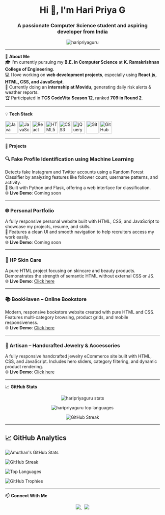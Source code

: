 <h1 align="center">Hi 👋, I'm Hari Priya G</h1>
<h3 align="center">A passionate Computer Science student and aspiring developer from India</h3>

<p align="center">
  <img src="https://komarev.com/ghpvc/?username=haripriyaguru&label=Profile%20views&color=0e75b6&style=flat" alt="haripriyaguru" />
</p>

---

🌟 **About Me**  
🎓 I'm currently pursuing my **B.E. in Computer Science** at **K. Ramakrishnan College of Engineering**.  
💻 I love working on **web development projects**, especially using **React.js, HTML, CSS, and JavaScript**.    
🔭 Currently doing an **internship at Movidu**, generating daily risk alerts & weather reports.  
🏆 Participated in **TCS CodeVita Season 12**, ranked **709 in Round 2**.  

---

💡 **Tech Stack**

<p align="left">
  <img src="https://cdn.jsdelivr.net/gh/devicons/devicon/icons/java/java-original.svg" width="40" height="40" alt="Java" />
  <img src="https://cdn.jsdelivr.net/gh/devicons/devicon/icons/javascript/javascript-original.svg" width="40" height="40" alt="JavaScript" />
  <img src="https://cdn.jsdelivr.net/gh/devicons/devicon/icons/react/react-original.svg" width="40" height="40" alt="React" />
  <img src="https://cdn.jsdelivr.net/gh/devicons/devicon/icons/html5/html5-original.svg" width="40" height="40" alt="HTML5" />
  <img src="https://cdn.jsdelivr.net/gh/devicons/devicon/icons/css3/css3-original.svg" width="40" height="40" alt="CSS3" />
  <img src="https://cdn.jsdelivr.net/gh/devicons/devicon/icons/jquery/jquery-original.svg" width="40" height="40" alt="jQuery" />
  <img src="https://cdn.jsdelivr.net/gh/devicons/devicon/icons/git/git-original.svg" width="40" height="40" alt="Git" />
  <img src="https://cdn.jsdelivr.net/gh/devicons/devicon/icons/github/github-original.svg" width="40" height="40" alt="GitHub" />
</p>

---

📁 **Projects**

### 🔍 Fake Profile Identification using Machine Learning  
Detects fake Instagram and Twitter accounts using a Random Forest Classifier by analyzing features like follower count, username patterns, and activity.  
🔧 Built with Python and Flask, offering a web interface for classification.  
🌐 **Live Demo**: Coming soon

---

### 🌐 Personal Portfolio  
A fully responsive personal website built with HTML, CSS, and JavaScript to showcase my projects, resume, and skills.  
📁 Features a clean UI and smooth navigation to help recruiters access my work easily.  
🌐 **Live Demo**: Coming soon

---

### 💄 HP Skin Care  
A pure HTML project focusing on skincare and beauty products. Demonstrates the strength of semantic HTML without external CSS or JS.  
🌐 **Live Demo**: [Click here](https://haripriyaguru.github.io/HTML-miniproject/)

---

### 📚 BookHaven – Online Bookstore  
Modern, responsive bookstore website created with pure HTML and CSS. Features multi-category browsing, product grids, and mobile responsiveness.  
🌐 **Live Demo**: [Click here](https://haripriyaguru.github.io/HTML-and-CSS-Project/)

---

### 💍 Artisan – Handcrafted Jewelry & Accessories  
A fully responsive handcrafted jewelry eCommerce site built with HTML, CSS, and JavaScript. Includes hero sliders, category filtering, and dynamic product rendering.  
🌐 **Live Demo**: [Click here](https://haripriyaguru.github.io/Javascript-Project/)

---

📈 **GitHub Stats**

<p align="center">
  <img src="https://github-readme-stats.vercel.app/api?username=haripriyaguru&show_icons=true&theme=tokyonight" alt="haripriyaguru stats" />
</p>

<p align="center">
  <img src="https://github-readme-stats.vercel.app/api/top-langs/?username=haripriyaguru&layout=compact&theme=tokyonight" alt="haripriyaguru top languages" />
</p>

<p align="center">
  <img src="https://github-readme-streak-stats.herokuapp.com/?user=haripriyaguru&theme=tokyonight" alt="GitHub Streak" />
</p>

---

## 📈 GitHub Analytics

![Amuthan's GitHub Stats](https://github-readme-stats.vercel.app/api?username=C-P-AMUTHAN&show_icons=true&theme=tokyonight&count_private=true)

![GitHub Streak](https://streak-stats.demolab.com/?user=C-P-AMUTHAN&theme=tokyonight&border_radius=5)

![Top Languages](https://github-readme-stats.vercel.app/api/top-langs/?username=C-P-AMUTHAN&layout=compact&theme=tokyonight)

![GitHub Trophies](https://github-profile-trophy.vercel.app/?username=C-P-AMUTHAN&theme=tokyonight&no-frame=true&margin-w=5)

---

📫 **Connect With Me**

<p align="center">
  <a href="https://www.linkedin.com/in/haripriya22/" target="_blank">
    <img src="https://img.shields.io/badge/-LinkedIn-blue?style=for-the-badge&logo=linkedin&logoColor=white" />
  </a>
  &nbsp;
  <a href="https://github.com/haripriyaguru/Haripriya-Resume" download>
    <img src="https://img.shields.io/badge/Download%20Resume-grey?style=for-the-badge&logo=adobeacrobatreader&logoColor=red" />
  </a>
</p>
